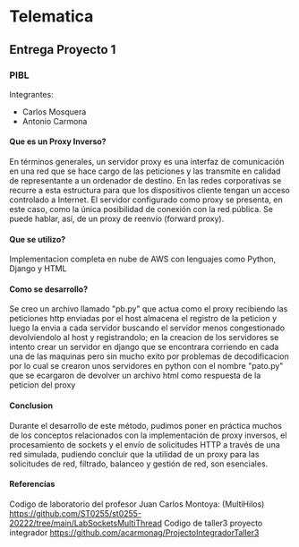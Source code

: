 # Telematica
## Entrega Proyecto 1
### PIBL
Integrantes:
- Carlos Mosquera
- Antonio Carmona

#### Que es un Proxy Inverso?
En términos generales, un servidor proxy es una interfaz de comunicación en una red que se hace cargo de las peticiones y las transmite en calidad de representante 
a un ordenador de destino. En las redes corporativas se recurre a esta estructura para que los dispositivos cliente tengan un acceso controlado a Internet. El servidor 
configurado como proxy se presenta, en este caso, como la única posibilidad de conexión con la red pública. Se puede hablar, así, de un proxy de reenvío (forward proxy).

#### Que se utilizo?
Implementacion completa en nube de AWS con lenguajes como Python, Django y HTML

#### Como se desarrollo?
Se creo un archivo llamado "pb.py" que actua como el proxy recibiendo las peticiones http enviadas por el host almacena el registro de la peticion y luego la envia a cada
servidor buscando el servidor menos congestionado devolviendolo al host y registrandolo; en la creacion de los servidores se intento crear un servidor en django que se 
encontrara corriendo en cada una de las maquinas pero sin mucho exito por problemas de decodificacion por lo cual se crearon unos servidores en python con el nombre 
"pato.py" que se ecargaron de devolver un archivo html como respuesta de la peticion del proxy

#### Conclusion
Durante el desarrollo de este método, pudimos poner en práctica muchos de los conceptos relacionados con la implementación de proxy inversos, el procesamiento de sockets
y el envío de solicitudes HTTP a través de una red simulada, pudiendo concluir que la utilidad de un proxy para las solicitudes de red, filtrado, balanceo y gestión de
red, son esenciales.

#### Referencias 
Codigo de laboratorio del profesor Juan Carlos Montoya: (MultiHilos) https://github.com/ST0255/st0255-20222/tree/main/LabSocketsMultiThread
Codigo de taller3 proyecto integrador https://github.com/acarmonag/ProjectoIntegradorTaller3
